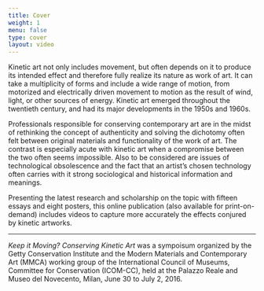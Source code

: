 ```yaml
---
title: Cover
weight: 1
menu: false
type: cover
layout: video
---
```


Kinetic art not only includes movement, but often depends on it to produce its intended effect and therefore fully realize its nature as work of art. It can take a multiplicity of forms and include a wide range of motion, from motorized and electrically driven movement to motion as the result of wind, light, or other sources of energy. Kinetic art emerged throughout the twentieth century, and had its major developments in the 1950s and 1960s.

Professionals responsible for conserving contemporary art are in the midst of rethinking the concept of authenticity and solving the dichotomy often felt between original materials and functionality of the work of art. The contrast is especially acute with kinetic art when a compromise between the two often seems impossible. Also to be considered are issues of technological obsolescence and the fact that an artist’s chosen technology often carries with it strong sociological and historical information and meanings.

Presenting the latest research and scholarship on the topic with fifteen essays and eight posters, this online publication (also available for print-on-demand) includes videos to capture more accurately the effects conjured by kinetic artworks.

----

*Keep it Moving? Conserving Kinetic Art* was a sympoisum organized by the Getty Conservation Institute and the Modern Materials and Contemporary Art (MMCA) working group of the International Council of Museums, Committee for Conservation (ICOM-CC), held at the Palazzo Reale and Museo del Novecento, Milan, June 30 to July 2, 2016.